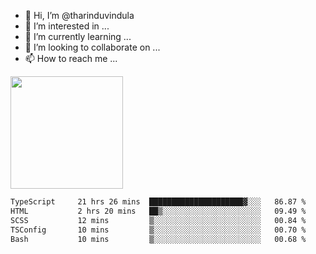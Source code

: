 - 👋 Hi, I’m @tharinduvindula
- 👀 I’m interested in ...
- 🌱 I’m currently learning ...
- 💞️ I’m looking to collaborate on ...
- 📫 How to reach me ...

<!---
tharinduvindula/tharinduvindula is a ✨ special ✨ repository because its `README.md` (this file) appears on your GitHub profile.
You can click the Preview link to take a look at your changes.
--->

<img height="180em" src="https://github-readme-stats.vercel.app/api?username=tharinduvindula&show_icons=true&hide_border=false&&count_private=true&include_all_commits=true" />


<!--START_SECTION:waka-->

```txt
TypeScript     21 hrs 26 mins  █████████████████████▓░░░   86.87 %
HTML           2 hrs 20 mins   ██▒░░░░░░░░░░░░░░░░░░░░░░   09.49 %
SCSS           12 mins         ▒░░░░░░░░░░░░░░░░░░░░░░░░   00.84 %
TSConfig       10 mins         ▒░░░░░░░░░░░░░░░░░░░░░░░░   00.70 %
Bash           10 mins         ▒░░░░░░░░░░░░░░░░░░░░░░░░   00.68 %
```

<!--END_SECTION:waka-->
